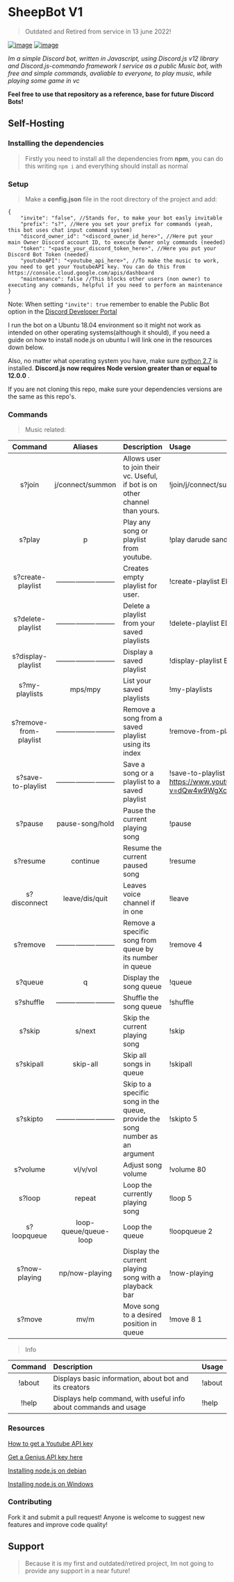 # SheepBot V1
> Outdated and Retired from service in 13 june 2022!

[![image](https://img.shields.io/badge/language-javascript-yellow)](https://www.javascript.com/)
[![image](https://img.shields.io/badge/node-%3E%3D%2012.0.0-blue)](https://nodejs.org/)

*Im a simple Discord bot, written in Javascript, using Discord.js v12 library and Discord.js-commando framework*
*I service as a public Music bot, with free and simple commands, avaliable to everyone, to play music, while playing some game in vc*

**Feel free to use that repository as a reference, base for future Discord Bots!**


## Self-Hosting
### Installing the dependencies

> Firstly you need to install all the dependencies from **npm**, you can do this writing
`npm i`
> and everything should install as normal

### Setup

> Make a **config.json** file in the root directory of the project and add:
```
{
    "invite": "false", //Stands for, to make your bot easly invitable
    "prefix": "s?", //Here you set your prefix for commands (yeah, this bot uses chat input command system)
    "discord_owner_id": "<discord_owner_id_here>", //Here put your main Owner Discord account ID, to execute Owner only commands (needed)
    "token": "<paste_your_discord_token_here>", //Here you put your Discord Bot Token (needed)
    "youtubeAPI": "<youtube_api_here>", //To make the music to work, you need to get your YoutubeAPI key. You can do this from https://console.cloud.google.com/apis/dashboard
    "maintenance": false //This blocks other users (non owner) to executing any commands, helpful if you need to perform an maintenance
}
```

Note: When setting `"invite": true` remember to enable the Public Bot option in the [Discord Developer Portal](https://discordapp.com/developers/applications/)

I run the bot on a Ubuntu 18.04 environment so it might not work as intended on other operating systems(although it should), if you need a guide on how to install node.js on ubuntu I will link one in the resources down below.

Also, no matter what operating system you have, make sure [python 2.7](https://www.python.org/downloads/) is installed. **Discord.js now requires Node version greater than or equal to 12.0.0** .

If you are not cloning this repo, make sure your dependencies versions are the same as this repo's.

### Commands

> Music related:

| Command                | Aliases               | Description                                                                                                               | Usage                                                             |
| :--------------------: | :-------------------: | :------------------------------------------------------------------------------------------------------------------------ | :---------------------------------------------------------------- |
| s?join                 | j/connect/summon      | Allows user to join their vc. Useful, if bot is on other channel than yours.                                              | !join/j/connect/summon                                            |
| s?play                 | p                     | Play any song or playlist from youtube.                                                                                   | !play darude sandstorm                                            |
| s?create-playlist      | ⸻⸻⸻           | Creates empty playlist for user.                                                                                          | !create-playlist EDM                                              |
| s?delete-playlist      | ⸻⸻⸻           | Delete a playlist from your saved playlists                                                                               | !delete-playlist EDM                                              |
| s?display-playlist     | ⸻⸻⸻           | Display a saved playlist                                                                                                  | !display-playlist EDM                                             |
| s?my-playlists         | mps/mpy               | List your saved playlists                                                                                                 | !my-playlists                                                     |
| s?remove-from-playlist | ⸻⸻⸻           | Remove a song from a saved playlist using its index                                                                       | !remove-from-playlist EDM 5                                       |
| s?save-to-playlist     | ⸻⸻⸻           | Save a song or a playlist to a saved playlist                                                                             | !save-to-playlist EDM https://www.youtube.com/watch?v=dQw4w9WgXcQ |
| s?pause                | pause-song/hold       | Pause the current playing song                                                                                            | !pause                                                            |
| s?resume               | continue              | Resume the current paused song                                                                                            | !resume                                                           |
| s?disconnect           | leave/dis/quit        | Leaves voice channel if in one                                                                                            | !leave                                                            |
| s?remove               | ⸻⸻⸻           | Remove a specific song from queue by its number in queue                                                                  | !remove 4                                                         |
| s?queue                | q                     | Display the song queue                                                                                                    | !queue                                                            |
| s?shuffle              | ⸻⸻⸻           | Shuffle the song queue                                                                                                    | !shuffle                                                          |
| s?skip                 | s/next                | Skip the current playing song                                                                                             | !skip                                                             |
| s?skipall              | skip-all              | Skip all songs in queue                                                                                                   | !skipall                                                          |
| s?skipto               | ⸻⸻⸻           | Skip to a specific song in the queue, provide the song number as an argument                                              | !skipto 5                                                         |
| s?volume               | vl/v/vol              | Adjust song volume                                                                                                        | !volume 80                                                        |
| s?loop                 | repeat                | Loop the currently playing song                                                                                           | !loop 5                                                           |
| s?loopqueue            | loop-queue/queue-loop | Loop the queue                                                                                                            | !loopqueue 2                                                      |
| s?now-playing          | np/now-playing        | Display the current playing song with a playback bar                                                                      | !now-playing                                                      |
| s?move                 | mv/m                  | Move song to a desired position in queue                                                                                  | !move 8 1                                                         |

> Info

| Command           | Description                                                                                                                                                        | Usage                                                                        |
| :---------------: | :----------------------------------------------------------------------------------------------------------------------------------------------------------------- | ---------------------------------------------------------------------------- |
| !about            | Displays basic information, about bot and its creators                                                                                                             | !about                                                                         |
| !help             | Displays help command, with useful info about commands and usage                                                                                                   | !help                                                                         |

### Resources

[How to get a Youtube API key](https://developers.google.com/youtube/v3/getting-started)

[Get a Genius API key here](https://genius.com/api-clients/new)

[Installing node.js on debian](https://www.digitalocean.com/community/tutorials/how-to-set-up-a-node-js-application-for-production-on-debian-9)

[Installing node.js on Windows](https://treehouse.github.io/installation-guides/windows/node-windows.html)

### Contributing

Fork it and submit a pull request!
Anyone is welcome to suggest new features and improve code quality!

## Support
> Because it is my first and outdated/retired project, Im not going to provide any support in a near future!
